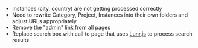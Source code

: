 + Instances (city, country) are not getting processed correctly
+ Need to rewrite Category, Project, Instances into their own folders and adjust URLs appropriately
+ Remove the "admin" link from all pages
+ Replace search box with call to page that uses [Lunr.js](http://lunrjs.com) to process search results

